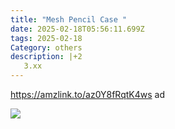 ```yaml
---
title: "Mesh Pencil Case "
date: 2025-02-18T05:56:11.699Z
tags: 2025-02-18
Category: others
description: |+2
   3.xx
---
```

https://amzlink.to/az0Y8fRqtK4ws  ad 

![](https://m.media-amazon.com/images/I/A1NpHqPgSFL._AC_SL1500_.jpg)

<!--EndFragment-->